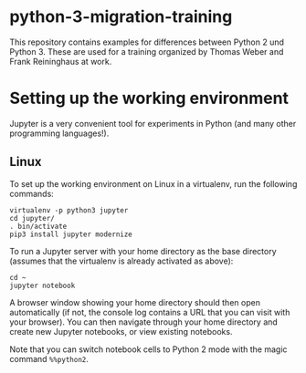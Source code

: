 # python-3-migration-training
This repository contains examples for differences between Python 2 und Python 3. These are used for a training organized by Thomas Weber and Frank Reininghaus at work.

# Setting up the working environment
Jupyter is a very convenient tool for experiments in Python (and many other programming languages!).

## Linux
To set up the working environment on Linux in a virtualenv, run the following commands:

    virtualenv -p python3 jupyter
    cd jupyter/
    . bin/activate
    pip3 install jupyter modernize

To run a Jupyter server with your home directory as the base directory (assumes that the virtualenv is already activated as above):

    cd ~
    jupyter notebook

A browser window showing your home directory should then open automatically (if not, the console log contains a URL that you can visit with your browser). You can then navigate through your home directory and create new Jupyter notebooks, or view existing notebooks.

Note that you can switch notebook cells to Python 2 mode with the magic command `%%python2`.
